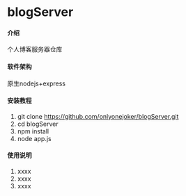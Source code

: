 # blogServer

#### 介绍
个人博客服务器仓库

#### 软件架构
原生nodejs+express


#### 安装教程

1.  git clone https://github.com/onlyonejoker/blogServer.git
2.  cd blogServer
3.  npm install
4.  node app.js

#### 使用说明

1.  xxxx
2.  xxxx
3.  xxxx


